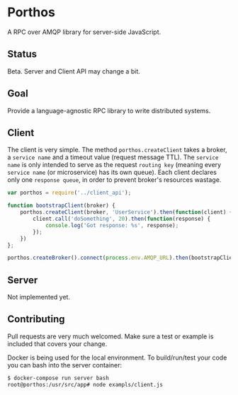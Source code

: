 # Porthos

A RPC over AMQP library for server-side JavaScript.

## Status

Beta. Server and Client API may change a bit.

## Goal

Provide a language-agnostic RPC library to write distributed systems.

## Client

The client is very simple. The method `porthos.createClient` takes a broker, a `service name` and a timeout value (request message TTL). The `service name` is only intended to serve as the request `routing key` (meaning every `service name` (or microservice) has its own queue). Each client declares only one `response queue`, in order to prevent broker's resources wastage.


```javascript
var porthos = require('../client_api');

function bootstrapClient(broker) {
    porthos.createClient(broker, 'UserService').then(function(client) {
        client.call('doSomething', 20).then(function(response) {
            console.log('Got response: %s', response);
        });
    })
};

porthos.createBroker().connect(process.env.AMQP_URL).then(bootstrapClient).catch(console.warn);
```

## Server

Not implemented yet.

## Contributing

Pull requests are very much welcomed. Make sure a test or example is included that covers your change.

Docker is being used for the local environment. To build/run/test your code you can bash into the server container:

```sh
$ docker-compose run server bash
root@porthos:/usr/src/app# node exampls/client.js
```
